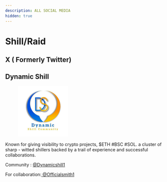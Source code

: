 ```yaml
---
description: ALL SOCIAL MEDIA
hidden: true
---
```


# Shill/Raid



## X ( Formerly Twitter)



## Dynamic Shill

<figure><img src="../../../../.gitbook/assets/IMAGE 2025-02-01 102918.jpeg" alt="" width="160"><figcaption></figcaption></figure>

Known for giving visibility to crypto projects, $ETH #BSC #SOL. a cluster of sharp - witted shillers backed by a trail of experience and successful collaborations.

Community : [@Dynamicshill1](https://t.me/Dynamicshill1)

For collaboration:[ @Officialsmith1](https://t.me/Officialsmith1)
